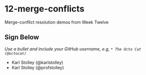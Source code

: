 # 12-merge-conflicts
Merge-conflict resolution demos from Week Twelve

## Sign Below
*Use a bullet and include your GitHub username, e.g, `* The Octo Cat (@octocat)`*

* Karl Stolley (@karlstolley)
* Karl Stolley (@profstolley)
